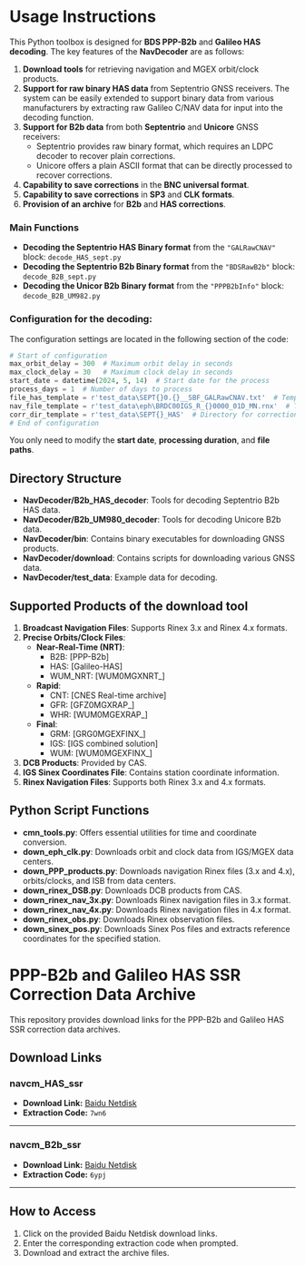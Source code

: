 # Usage Instructions

This Python toolbox is designed for **BDS PPP-B2b** and **Galileo HAS decoding**. The key features of the **NavDecoder** are as follows:

1. **Download tools** for retrieving navigation and MGEX orbit/clock products.
2. **Support for raw binary HAS data** from Septentrio GNSS receivers. The system can be easily extended to support binary data from various manufacturers by extracting raw Galileo C/NAV data for input into the decoding function.
3. **Support for B2b data** from both **Septentrio** and **Unicore** GNSS receivers:
   - Septentrio provides raw binary format, which requires an LDPC decoder to recover plain corrections.
   - Unicore offers a plain ASCII format that can be directly processed to recover corrections.
4. **Capability to save corrections** in the **BNC universal format**.
5. **Capability to save corrections** in **SP3** and **CLK formats**.
6. **Provision of an archive** for **B2b** and **HAS corrections**.

### Main Functions

- **Decoding the Septentrio HAS Binary format** from the `"GALRawCNAV"` block: `decode_HAS_sept.py`
- **Decoding the Septentrio B2b Binary format** from the `"BDSRawB2b"` block: `decode_B2B_sept.py`
- **Decoding the Unicor B2b Binary format** from the `"PPPB2bInfo"` block: `decode_B2B_UM982.py`

### Configuration for the decoding:

The configuration settings are located in the following section of the code:

```python
# Start of configuration
max_orbit_delay = 300  # Maximum orbit delay in seconds
max_clock_delay = 30   # Maximum clock delay in seconds
start_date = datetime(2024, 5, 14)  # Start date for the process
process_days = 1  # Number of days to process
file_has_template = r'test_data\SEPT{}0.{}__SBF_GALRawCNAV.txt'  # Template for HAS files
nav_file_template = r'test_data\eph\BRDC00IGS_R_{}0000_01D_MN.rnx'  # Template for navigation files
corr_dir_template = r'test_data\SEPT{}_HAS'  # Directory for correction files
# End of configuration
 ```

You only need to modify the **start date**, **processing duration**, and **file paths**.
## Directory Structure
- **NavDecoder/B2b_HAS_decoder**: Tools for decoding Septentrio B2b HAS data.
- **NavDecoder/B2b_UM980_decoder**: Tools for decoding Unicore B2b data.
- **NavDecoder/bin**: Contains binary executables for downloading GNSS products.
- **NavDecoder/download**: Contains scripts for downloading various GNSS data.
- **NavDecoder/test_data**: Example data for decoding.

## Supported Products of the download tool
1. **Broadcast Navigation Files**: Supports Rinex 3.x and Rinex 4.x formats.
2. **Precise Orbits/Clock Files**:
   - **Near-Real-Time (NRT)**:
     - B2B: [PPP-B2b]
     - HAS: [Galileo-HAS]
     - WUM_NRT: [WUM0MGXNRT_]
   - **Rapid**:
     - CNT: [CNES Real-time archive]
     - GFR: [GFZ0MGXRAP_]
     - WHR: [WUM0MGEXRAP_]
   - **Final**:
     - GRM: [GRG0MGEXFINX_]
     - IGS: [IGS combined solution]
     - WUM: [WUM0MGEXFINX_]
3. **DCB Products**: Provided by CAS.
4. **IGS Sinex Coordinates File**: Contains station coordinate information.
5. **Rinex Navigation Files**: Supports both Rinex 3.x and 4.x formats.

## Python Script Functions
- **cmn_tools.py**: Offers essential utilities for time and coordinate conversion.
- **down_eph_clk.py**: Downloads orbit and clock data from IGS/MGEX data centers.
- **down_PPP_products.py**: Downloads navigation Rinex files (3.x and 4.x), orbits/clocks, and ISB from data centers.
- **down_rinex_DSB.py**: Downloads DCB products from CAS.
- **down_rinex_nav_3x.py**: Downloads Rinex navigation files in 3.x format.
- **down_rinex_nav_4x.py**: Downloads Rinex navigation files in 4.x format.
- **down_rinex_obs.py**: Downloads Rinex observation files.
- **down_sinex_pos.py**: Downloads Sinex Pos files and extracts reference coordinates for the specified station.


# PPP-B2b and Galileo HAS SSR Correction Data Archive

This repository provides download links for the PPP-B2b and Galileo HAS SSR correction data archives.

## Download Links

### **navcm_HAS_ssr**

- **Download Link:** [Baidu Netdisk](https://pan.baidu.com/s/1yv14UxF68HHLWYyZXJ3aEA)  
- **Extraction Code:** `7wn6`

---

### **navcm_B2b_ssr**

- **Download Link:** [Baidu Netdisk](https://pan.baidu.com/s/1DdUYe-AnFMM-5id4bkjt0Q)  
- **Extraction Code:** `6ypj`

---

## How to Access

1. Click on the provided Baidu Netdisk download links.
2. Enter the corresponding extraction code when prompted.
3. Download and extract the archive files.